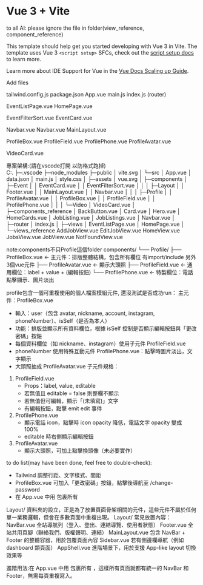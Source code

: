 # Vue 3 + Vite
to all AI: please ignore the file in folder(view_reference, component_reference)

This template should help get you started developing with Vue 3 in Vite. The template uses Vue 3 `<script setup>` SFCs, check out the [script setup docs](https://v3.vuejs.org/api/sfc-script-setup.html#sfc-script-setup) to learn more.

Learn more about IDE Support for Vue in the [Vue Docs Scaling up Guide](https://vuejs.org/guide/scaling-up/tooling.html#ide-support).




Add files

tailwind.config.js
package.json
App.vue
main.js
index.js (router)

EventListPage.vue
HomePage.vue


EventFilterSort.vue
EventCard.vue

Navbar.vue
Navbar.vue
MainLayout.vue

ProfileBox.vue
ProfileField.vue
ProfilePhone.vue
ProfileAvatar.vue

VideoCard.vue



專案架構:(請在vscode打開 以防格式跑掉)    
C:.
├─.vscode
├─node_modules
├─public
│      vite.svg
│
└─src
    │  App.vue
    │  data.json
    │  main.js
    │  style.css
    │
    ├─assets
    │      vue.svg
    │
    ├─components
    │  ├─Event
    │  │      EventCard.vue
    │  │      EventFilterSort.vue
    │  │
    │  ├─Layout
    │  │      Footer.vue
    │  │      MainLayout.vue
    │  │      Navbar.vue
    │  │
    │  ├─Profile
    │  │      ProfileAvatar.vue
    │  │      ProfileBox.vue
    │  │      ProfileField.vue
    │  │      ProfilePhone.vue
    │  │
    │  └─Video
    │          VideoCard.vue
    │
    ├─components_reference
    │      BackButton.vue
    │      Card.vue
    │      Hero.vue
    │      HomeCards.vue
    │      JobListing.vue
    │      JobListings.vue
    │      Navbar.vue
    │
    ├─router
    │      index.js
    │
    ├─views
    │      EventListPage.vue
    │      HomePage.vue
    │
    └─views_reference
            AddJobView.vue
            EditJobView.vue
            HomeView.vue
            JobsView.vue
            JobView.vue
            NotFoundView.vue


note:components不只Profile這個folder
components/
└── Profile/
    ├── ProfileBox.vue         ← 主元件：排版整體結構，包含所有欄位  有import/include 另外3個vue元件
    ├── ProfileAvatar.vue      ← 顯示大頭照
    ├── ProfileField.vue       ← 通用欄位：label + value + (編輯按鈕)
    └── ProfilePhone.vue       ← 特製欄位：電話點擊顯示、圖片淡出

profile包含一個可重複使用的個人檔案模組元件, 還沒測試是否成功run：
主元件：ProfileBox.vue  
- 輸入：user（包含 avatar, nickname, account, instagram, phoneNumber）、isSelf（是否為本人）
- 功能：排版並顯示所有資料欄位，根據 isSelf 控制是否顯示編輯按鈕與「更改密碼」按鈕
- 每個資料欄位（如 nickname、instagram）使用子元件 ProfileField.vue
- phoneNumber 使用特殊互動元件 ProfilePhone.vue：點擊時圖片淡出，文字顯示
- 大頭照抽成 ProfileAvatar.vue
子元件規格：
1. ProfileField.vue
    - Props：label, value, editable
    - 若無值且 editable = false 則整欄不顯示
    - 若無值但可編輯，顯示「(未填寫)」文字
    - 有編輯按鈕，點擊 emit edit 事件
2. ProfilePhone.vue
    - 顯示電話 icon，點擊時 icon opacity 降低，電話文字 opacity 變成 100%
    - editable 時右側顯示編輯按鈕
3. ProfileAvatar.vue
    - 顯示大頭照，可加上點擊換頭像（未必要實作）


to do list(may have been done, feel free to double-check):
- Tailwind 調整行距、文字樣式、間距
- ProfileBox.vue 可加入「更改密碼」按鈕，點擊後導航至 /change-password
- 在 App.vue 中用 <MainLayout> 包裹所有 <router-view />


Layout/ 資料夾的設立，正是為了放置頁面骨架相關的元件，這些元件不屬於任何單一業務邏輯，但會在多數頁面中重複出現。
Layout/ 常見放置內容：
NavBar.vue	全站導航列（登入、登出、連結導覽、使用者狀態）
Footer.vue	全站共用頁腳（聯絡我們、版權聲明、連結）
MainLayout.vue	包含 NavBar + Footer 的整體容器，用於包覆頁面內容
Sidebar.vue	若有側邊欄導航（例如 dashboard 類頁面）
AppShell.vue	進階場景下，用於支援 App-like layout 切換效果等


進階用法:在 App.vue 中用 <MainLayout> 包裹所有 <router-view />，這樣所有頁面就都有統一的 NavBar 和 Footer，無需每頁重複寫入。
